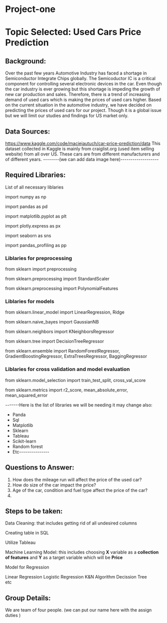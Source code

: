# Project-one
# Topic Selected:  Used Cars Price Prediction

## Background:
Over the past few years Automotive Industry has faced a shortage in Semiconductor Integrate Chips globally. The Semicoductor IC is a critical component for controlling several electronic devices in the car. 
Even though the car industry is ever growing but this shortage is impeding the growth of new car production and sales. Therefore, there is a trend of increasing demand of used cars which is making the prices of used cars higher.
Based on the current situation in the automotive industry, we have decided on predicting the prices of used cars for our project. Though it is a global issue but we will limit our studies and findings for US market only.

## Data Sources:
https://www.kaggle.com/code/maciejautuch/car-price-prediction/data
This dataset collected in Kaggle is mainly from craiglist.org (used item selling website) from all over US. These cars are from different manufacturers and of different years.
--------(we can add data image here)-------------------

## Required Libraries:
List of all necessary liblaries

import numpy as np

import pandas as pd

import matplotlib.pyplot as plt

import plotly.express as px

import seaborn as sns

import pandas_profiling as pp

### Liblaries for preprocessing

from sklearn import preprocessing

from sklearn.preprocessing import StandardScaler

from sklearn.preprocessing import PolynomialFeatures

### Liblaries for models

from sklearn.linear_model import LinearRegression, Ridge

from sklearn.naive_bayes import GaussianNB

from sklearn.neighbors import KNeighborsRegressor

from sklearn.tree import DecisionTreeRegressor

from sklearn.ensemble import RandomForestRegressor, GradientBoostingRegressor, ExtraTreesRegressor, BaggingRegressor

### Liblaries for cross validation and model evaluation

from sklearn.model_selection import train_test_split, cross_val_score

from sklearn.metrics import r2_score, mean_absolute_error, mean_squared_error



-------Here is the list of libraries we will be needing it may change also:
*	Panda
*	Sql
*	Matplotlib
*	Sklearn
*	Tableau
*	Scikit-learn
*	Random forest
*	Etc---------------

## Questions to Answer:
1.	How does the mileage run will affect the price of the used car?
2.	How do size of the car impact the price?
3.	Age of the car, condition and fuel type affect the price of the car?
4.	
## Steps to be taken:
Data Cleaning:
 that includes getting rid of all undesired columns
 
Creating table in SQL

Utilize Tableau 

Machine Learning Model:
this includes choosing **X** variable as a **collection of features** and **Y** as a target variable which will be **Price**

Model for Regression

Linear Regression
Logistic Regression
K&N Algorithm
Decission Tree	
etc
## Group Details:

We are team of four people. 
(we can put our name here with the assign duties )